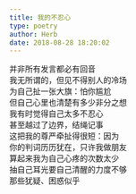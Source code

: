 ```yaml
---  
title: 我的不忍心  
type: poetry  
author: Herb  
date: 2018-08-28 18:20:02    
---  
```

并非所有发言都必有回音  
我无所谓的，但见不得别人的冷场  
为自己扯一张大旗：怕你尴尬  
但自己心里也清楚有多少非分之想    
我有时觉得自己太多不忍心  
甚至越过了边界，结绳记事  
这把我的尊严牵扯得很短：因为  
你的判词历历犹在，只许我做朋友    
算起来我为自己心疼的次数太少  
抽自己耳光要自己清醒的力度不够  
那些犹疑、困惑似乎  
